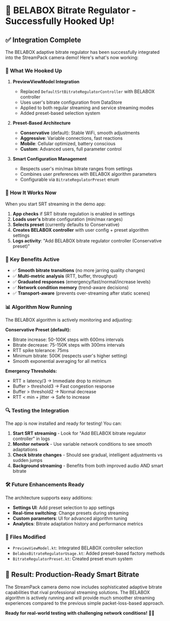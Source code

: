 # 🎉 BELABOX Bitrate Regulator - Successfully Hooked Up!

## ✅ **Integration Complete**

The BELABOX adaptive bitrate regulator has been successfully integrated into the StreamPack camera demo! Here's what's now working:

### 🔧 **What We Hooked Up**

1. **PreviewViewModel Integration**
   - Replaced `DefaultSrtBitrateRegulatorController` with BELABOX controller
   - Uses user's bitrate configuration from DataStore
   - Applied to both regular streaming and service streaming modes
   - Added preset-based selection system

2. **Preset-Based Architecture** 
   - **Conservative** (default): Stable WiFi, smooth adjustments
   - **Aggressive**: Variable connections, fast reactions  
   - **Mobile**: Cellular optimized, battery conscious
   - **Custom**: Advanced users, full parameter control

3. **Smart Configuration Management**
   - Respects user's min/max bitrate ranges from settings
   - Combines user preferences with BELABOX algorithm parameters
   - Configurable via `BitrateRegulatorPreset` enum

### 📱 **How It Works Now**

When you start SRT streaming in the demo app:

1. **App checks** if SRT bitrate regulation is enabled in settings
2. **Loads user's** bitrate configuration (min/max ranges) 
3. **Selects preset** (currently defaults to Conservative)
4. **Creates BELABOX controller** with user config + preset algorithm settings
5. **Logs activity**: "Add BELABOX bitrate regulator controller (Conservative preset)"

### 🎯 **Key Benefits Active**

- ✅ **Smooth bitrate transitions** (no more jarring quality changes)
- ✅ **Multi-metric analysis** (RTT, buffer, throughput) 
- ✅ **Graduated responses** (emergency/fast/normal/increase levels)
- ✅ **Network condition memory** (trend-aware decisions)
- ✅ **Transport-aware** (prevents over-streaming after static scenes)

### 📊 **Algorithm Now Running**

The BELABOX algorithm is actively monitoring and adjusting:

**Conservative Preset (default):**
- Bitrate increase: 50-100K steps with 600ms intervals
- Bitrate decrease: 75-150K steps with 300ms intervals
- RTT spike tolerance: 75ms
- Minimum bitrate: 500K (respects user's higher setting)
- Smooth exponential averaging for all metrics

**Emergency Thresholds:**
- RTT ≥ latency/3 → Immediate drop to minimum
- Buffer > threshold3 → Fast congestion response
- Buffer > threshold2 → Normal decrease
- RTT < min + jitter → Safe to increase

### 🔍 **Testing the Integration**

The app is now installed and ready for testing! You can:

1. **Start SRT streaming** - Look for "Add BELABOX bitrate regulator controller" in logs
2. **Monitor network** - Use variable network conditions to see smooth adaptations
3. **Check bitrate changes** - Should see gradual, intelligent adjustments vs sudden jumps
4. **Background streaming** - Benefits from both improved audio AND smart bitrate

### 🛠 **Future Enhancements Ready**

The architecture supports easy additions:

- **Settings UI**: Add preset selection to app settings
- **Real-time switching**: Change presets during streaming
- **Custom parameters**: UI for advanced algorithm tuning
- **Analytics**: Bitrate adaptation history and performance metrics

### 📝 **Files Modified**

- `PreviewViewModel.kt`: Integrated BELABOX controller selection
- `BelaboxBitrateRegulatorUsage.kt`: Added preset-based factory methods
- `BitrateRegulatorPreset.kt`: Created preset enum system

## 🎊 **Result: Production-Ready Smart Bitrate**

The StreamPack camera demo now includes sophisticated adaptive bitrate capabilities that rival professional streaming solutions. The BELABOX algorithm is actively running and will provide much smoother streaming experiences compared to the previous simple packet-loss-based approach.

**Ready for real-world testing with challenging network conditions!** 📡✨

